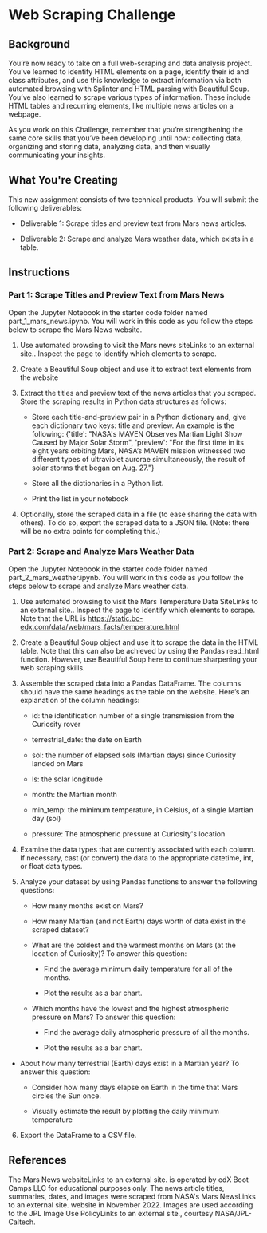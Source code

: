 # Web Scraping Challenge

## Background 

You’re now ready to take on a full web-scraping and data analysis project. You’ve learned to identify HTML elements on a page, identify their id and class attributes, and use this knowledge to extract information via both automated browsing with Splinter and HTML parsing with Beautiful Soup. You’ve also learned to scrape various types of information. These include HTML tables and recurring elements, like multiple news articles on a webpage.

As you work on this Challenge, remember that you’re strengthening the same core skills that you’ve been developing until now: collecting data, organizing and storing data, analyzing data, and then visually communicating your insights.

## What You're Creating 

This new assignment consists of two technical products. You will submit the following deliverables:

   * Deliverable 1: Scrape titles and preview text from Mars news articles.

   * Deliverable 2: Scrape and analyze Mars weather data, which exists in a table.

## Instructions

### Part 1: Scrape Titles and Preview Text from Mars News

Open the Jupyter Notebook in the starter code folder named part_1_mars_news.ipynb. You will work in this code as you follow the steps below to scrape the Mars News website.

1. Use automated browsing to visit the Mars news siteLinks to an external site.. Inspect the page to identify which elements to scrape.

2. Create a Beautiful Soup object and use it to extract text elements from the website

3. Extract the titles and preview text of the news articles that you scraped. Store the scraping results in Python data structures as follows:

   * Store each title-and-preview pair in a Python dictionary and, give each dictionary two keys: title and preview. An example is the following: {'title': "NASA's MAVEN Observes Martian Light Show Caused by Major Solar Storm", 
 'preview': "For the first time in its eight years orbiting Mars, NASA’s MAVEN mission witnessed two different types of ultraviolet aurorae simultaneously, the result of solar storms that began on Aug. 27."}
 
   * Store all the dictionaries in a Python list.

   * Print the list in your notebook

4. Optionally, store the scraped data in a file (to ease sharing the data with others). To do so, export the scraped data to a JSON file. (Note: there will be no extra points for completing this.)

### Part 2: Scrape and Analyze Mars Weather Data

Open the Jupyter Notebook in the starter code folder named part_2_mars_weather.ipynb. You will work in this code as you follow the steps below to scrape and analyze Mars weather data.

1. Use automated browsing to visit the Mars Temperature Data SiteLinks to an external site.. Inspect the page to identify which elements to scrape. Note that the URL is https://static.bc-edx.com/data/web/mars_facts/temperature.html

2. Create a Beautiful Soup object and use it to scrape the data in the HTML table. Note that this can also be achieved by using the Pandas read_html function. However, use Beautiful Soup here to continue sharpening your web scraping skills.

3. Assemble the scraped data into a Pandas DataFrame. The columns should have the same headings as the table on the website. Here’s an explanation of the column headings:

   * id: the identification number of a single transmission from the Curiosity rover
 
   * terrestrial_date: the date on Earth
  
   * sol: the number of elapsed sols (Martian days) since Curiosity landed on Mars
  
   * ls: the solar longitude
  
   * month: the Martian month
  
   * min_temp: the minimum temperature, in Celsius, of a single Martian day (sol)
  
   * pressure: The atmospheric pressure at Curiosity's location

4. Examine the data types that are currently associated with each column. If necessary, cast (or convert) the data to the appropriate datetime, int, or float data types.

5. Analyze your dataset by using Pandas functions to answer the following questions:

   * How many months exist on Mars?
 
   * How many Martian (and not Earth) days worth of data exist in the scraped dataset?
  
   * What are the coldest and the warmest months on Mars (at the location of Curiosity)? To answer this question:
 
      * Find the average minimum daily temperature for all of the months.
       
      * Plot the results as a bar chart.
   
   * Which months have the lowest and the highest atmospheric pressure on Mars? To answer this question:
  
     * Find the average daily atmospheric pressure of all the months.
   
     * Plot the results as a bar chart.
   
  * About how many terrestrial (Earth) days exist in a Martian year? To answer this question:
 
     * Consider how many days elapse on Earth in the time that Mars circles the Sun once.
   
     * Visually estimate the result by plotting the daily minimum temperature

6. Export the DataFrame to a CSV file.



## References 

The Mars News websiteLinks to an external site. is operated by edX Boot Camps LLC for educational purposes only. The news article titles, summaries, dates, and images were scraped from NASA's Mars NewsLinks to an external site. website in November 2022. Images are used according to the JPL Image Use PolicyLinks to an external site., courtesy NASA/JPL-Caltech.
